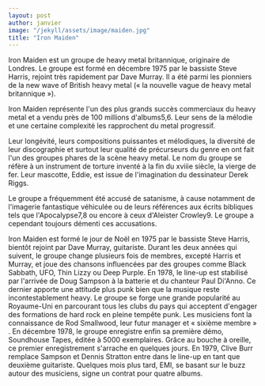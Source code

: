 ```yaml
---
layout: post
author: janvier
image: "/jekyll/assets/image/maiden.jpg"
title: "Iron Maiden"
---
```

Iron Maiden est un groupe de heavy metal britannique, originaire de Londres. Le groupe est formé en décembre 1975 par le bassiste Steve Harris, rejoint très rapidement par Dave Murray. Il a été parmi les pionniers de la new wave of British heavy metal (« la nouvelle vague de heavy metal britannique »).

Iron Maiden représente l'un des plus grands succès commerciaux du heavy metal et a vendu près de 100 millions d'albums5,6. Leur sens de la mélodie et une certaine complexité les rapprochent du metal progressif.

Leur longévité, leurs compositions puissantes et mélodiques, la diversité de leur discographie et surtout leur qualité de précurseurs du genre en ont fait l'un des groupes phares de la scène heavy metal. Le nom du groupe se réfère à un instrument de torture inventé à la fin du xviiie siècle, la vierge de fer. Leur mascotte, Eddie, est issue de l'imagination du dessinateur Derek Riggs.

Le groupe a fréquemment été accusé de satanisme, à cause notamment de l'imagerie fantastique véhiculée ou de leurs références aux écrits bibliques tels que l'Apocalypse7,8 ou encore à ceux d'Aleister Crowley9. Le groupe a cependant toujours démenti ces accusations.

Iron Maiden est formé le jour de Noël en 1975 par le bassiste Steve Harris, bientôt rejoint par Dave Murray, guitariste. Durant les deux années qui suivent, le groupe change plusieurs fois de membres, excepté Harris et Murray, et joue des chansons influencées par des groupes comme Black Sabbath, UFO, Thin Lizzy ou Deep Purple. En 1978, le line-up est stabilisé par l'arrivée de Doug Sampson à la batterie et du chanteur Paul Di'Anno. Ce dernier apporte une attitude plus punk bien que la musique reste incontestablement heavy. Le groupe se forge une grande popularité au Royaume-Uni en parcourant tous les clubs du pays qui acceptent d'engager des formations de hard rock en pleine tempête punk. Les musiciens font la connaissance de Rod Smallwood, leur futur manager et « sixième membre » . En décembre 1978, le groupe enregistre enfin sa première démo, Soundhouse Tapes, éditée à 5000 exemplaires. Grâce au bouche à oreille, ce premier enregistrement s'arrache en quelques jours. En 1979, Clive Burr remplace Sampson et Dennis Stratton entre dans le line-up en tant que deuxième guitariste. Quelques mois plus tard, EMI, se basant sur le buzz autour des musiciens, signe un contrat pour quatre albums.